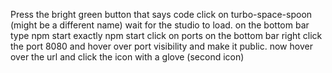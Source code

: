 Press the bright green button that says code
click on turbo-space-spoon (might be a different name)
wait for the studio to load.
on the bottom bar type npm start
exactly npm start
click on ports on the bottom bar
right click the port 8080 and hover over port visibility and make it public.
now hover over the url and click the icon with a glove (second icon)